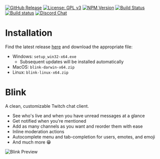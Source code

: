[![GitHub Release](https://img.shields.io/github/release/cairthenn/Blink.svg?style=flat)](https://github.com/cairthenn/Blink/releases)
[![License: GPL v3](https://img.shields.io/badge/License-GPLv3-blue.svg)](https://www.gnu.org/licenses/gpl-3.0)
[![NPM Version](https://img.shields.io/npm/v/npm.svg?style=flat)](https://www.npmjs.com/)
[![Build Status](https://travis-ci.com/cairthenn/Blink.svg?branch=master)](https://travis-ci.com/cairthenn/Blink)
[![Build status](https://ci.appveyor.com/api/projects/status/0rf9ysedohiyy58w?svg=true)](https://ci.appveyor.com/project/cairthenn/blink-cxr13)
[![Discord Chat](https://img.shields.io/discord/515164869880840192.svg?logo=discord&colorB=7289da)](https://discord.gg/TpdwZcp)

# Installation

Find the latest release [here](https://github.com/cairthenn/Blink/releases) and download the appropriate file:

* Windows: `setup_win32-x64.exe`
    * Subsequent updates will be installed automatically
* MacOS: `blink-darwin-x64.zip`
* Linux: `blink-linux-x64.zip`

# Blink

A clean, customizable Twitch chat client.

* See who's live and when you have unread messages at a glance
* Get notified when you're mentioned
* Add as many channels as you want and reorder them with ease
* Inline moderation actions
* Autocomplete menu and tab-completion for users, emotes, and emoji
* And much more 😁

![Blink Preview](https://cairthenn.com/twitch/blink.png)
